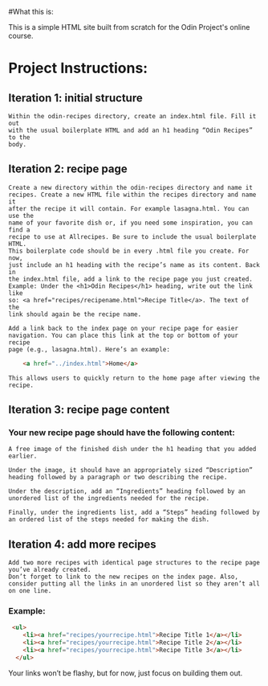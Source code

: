 #What this is: 

This is a simple HTML site built from scratch for the Odin
Project's online course.

# Project Instructions: 

## Iteration 1: initial structure

    Within the odin-recipes directory, create an index.html file. Fill it out
    with the usual boilerplate HTML and add an h1 heading “Odin Recipes” to the
    body.

## Iteration 2: recipe page

    Create a new directory within the odin-recipes directory and name it
    recipes. Create a new HTML file within the recipes directory and name it
    after the recipe it will contain. For example lasagna.html. You can use the
    name of your favorite dish or, if you need some inspiration, you can find a
    recipe to use at Allrecipes. Be sure to include the usual boilerplate HTML.
    This boilerplate code should be in every .html file you create. For now,
    just include an h1 heading with the recipe’s name as its content. Back in
    the index.html file, add a link to the recipe page you just created.
    Example: Under the <h1>Odin Recipes</h1> heading, write out the link like
    so: <a href="recipes/recipename.html">Recipe Title</a>. The text of the
    link should again be the recipe name.

    Add a link back to the index page on your recipe page for easier
    navigation. You can place this link at the top or bottom of your recipe
    page (e.g., lasagna.html). Here’s an example:

```html
    <a href="../index.html">Home</a>
```
    This allows users to quickly return to the home page after viewing the
    recipe.

## Iteration 3: recipe page content

### Your new recipe page should have the following content:

    A free image of the finished dish under the h1 heading that you added earlier.

    Under the image, it should have an appropriately sized “Description” heading followed by a paragraph or two describing the recipe.

    Under the description, add an “Ingredients” heading followed by an unordered list of the ingredients needed for the recipe.

    Finally, under the ingredients list, add a “Steps” heading followed by an ordered list of the steps needed for making the dish.

## Iteration 4: add more recipes

    Add two more recipes with identical page structures to the recipe page you’ve already created.
    Don’t forget to link to the new recipes on the index page. Also, consider putting all the links in an unordered list so they aren’t all on one line.

### Example:

```html 
 <ul>
    <li><a href="recipes/yourrecipe.html">Recipe Title 1</a></li>
    <li><a href="recipes/yourrecipe.html">Recipe Title 2</a></li>
    <li><a href="recipes/yourrecipe.html">Recipe Title 3</a></li>
  </ul>
```
Your links won’t be flashy, but for now, just focus on building them out.

